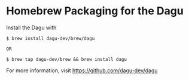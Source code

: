 # Homebrew Packaging for the Dagu

Install the Dagu with
```
$ brew install dagu-dev/brew/dagu

OR

$ brew tap dagu-dev/brew && brew install dagu
```
For more information, visit https://github.com/dagu-dev/dagu
